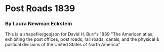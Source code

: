 # Post Roads 1839
### By Laura Newman Eckstein
This is a shapefile/geojson for David H. Burr's 1839 "The American atlas, exhibiting the post offices, post roads, rail roads, canals, and the physical &amp; political divisions of the United States of North America"
